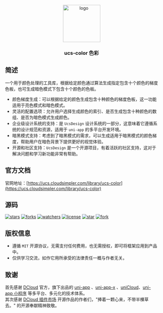<p align="center"><img alt="logo" src="https://ucs.cloudsimpler.com/logo/color.svg" width="123"></p>
<h3 align="center">ucs-color 色彩</h3>

## 简述
一个用于颜色处理的工具库，根据给定颜色通过算法生成指定包含十个颜色的梯度色板，也可生成暗色模式下包含十个颜色的色板。

- 颜色梯度生成：可以根据给定的颜色生成包含十种颜色的梯度色板，这一功能适用于亮色模式和暗色模式。
- 灵活的配置选项：允许用户选择生成颜色的索引、是否生成包含十种颜色的数组、是否为暗色模式生成颜色。
- 企业级设计系统的支持：是 `UcsDesign` 设计系统的一部分，这意味着它遵循系统的设计规范和资源，适用于 `uni-app` 的多平台开发环境。
- 暗黑模式支持：考虑到了暗黑模式的需求，可以生成适用于暗黑模式的颜色梯度，帮助用户在暗色背景下提供更好的视觉体验。
- 开源和社区支持：`UcsDesign` 是一个开源项目，有着活跃的社区支持，这对于解决问题和学习新功能非常有帮助。

## 官方文档
官网地址：[https://ucs.cloudsimpler.com/library/ucs-color](https://ucs.cloudsimpler.com/library/ucs-color)

## 源码
[![stars](https://img.shields.io/github/stars/cloudsimpler/uni-ucs-design?style=social)](https://github.com/cloudsimpler/uni-ucs-design/tree/master/uni_modules/ucs-svg)
[![forks](https://img.shields.io/github/forks/cloudsimpler/uni-ucs-design?style=social)](https://github.com/cloudsimpler/uni-ucs-design/tree/master/uni_modules/ucs-svg)
[![watchers](https://img.shields.io/github/watchers/cloudsimpler/uni-ucs-design?style=social)](https://github.com/cloudsimpler/uni-ucs-design/tree/master/uni_modules/ucs-svg)
[![license](https://img.shields.io/github/license/cloudsimpler/uni-ucs-design?style=social)](https://github.com/cloudsimpler/uni-ucs-design/tree/master/uni_modules/ucs-svg)
[![star](https://gitee.com/cloudsimpler/uni-ucs-design/badge/star.svg?theme=white)](https://gitee.com/cloudsimpler/uni-ucs-design/tree/master/uni_modules/ucs-svg)
[![fork](https://gitee.com/cloudsimpler/uni-ucs-design/badge/fork.svg?theme=white)](https://gitee.com/cloudsimpler/uni-ucs-design/tree/master/uni_modules/ucs-svg)

## 版权信息
- 遵循 `MIT` 开源协议，无需支付任何费用，也无需授权，即可将框架应用到产品中。
- 仅供学习交流，如作它用所承受的法律责任一概与作者无关。

## 致谢
首先感谢 [DCloud](https://www.dcloud.io/) 官方，旗下出品的 [uni-app](https://uniapp.dcloud.net.cn/) 、[uni-app-x](https://uniapp.dcloud.net.cn/uni-app-x/) 、[uniCloud](https://uniapp.dcloud.net.cn/uniCloud/)、[uni-app 小程序](https://nativesupport.dcloud.net.cn/README) 等多平台、多元化的技术体系。  
其次感谢 [DCloud 插件市场](https://ext.dcloud.net.cn/) 开源作品的作者们，"捧着一颗心来，不带半棵草去。" 的开源奉献精神致敬。
